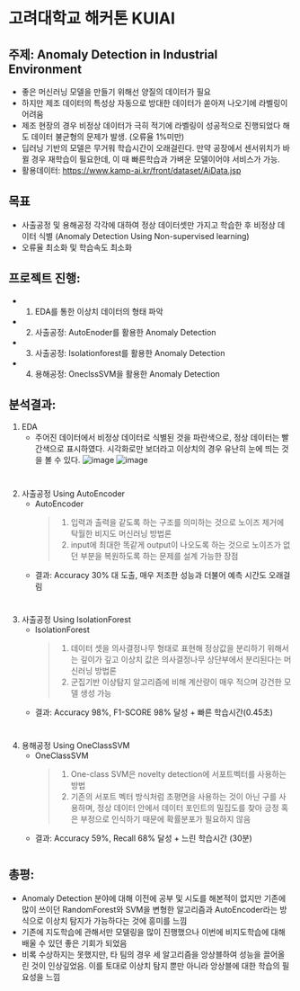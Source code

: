 # 고려대학교 해커톤 KUIAI

## 주제: Anomaly Detection in Industrial Environment
 - 좋은 머신러닝 모델을 만들기 위해선 양질의 데이터가 필요
 - 하지만 제조 데이터의 특성상 자동으로 방대한 데이터가 쏟아져 나오기에 라벨링이 어려움
 - 제조 현장의 경우 비정상 데이터가 극히 적기에 라벨링이 성공적으로 진행되었다 해도 데이터 불균형의 문제가 발생. (오류율 1%미만)
 - 딥러닝 기반의 모델은 무거워 학습시간이 오래걸린다. 만약 공장에서 센서위치가 바뀔 경우 재학습이 필요한데, 이 때 빠른학습과 가벼운 모델이어야 서비스가 가능.
 - 활용데이터: https://www.kamp-ai.kr/front/dataset/AiData.jsp
 
## 목표
 - 사출공정 및 용해공정 각각에 대하여 정상 데이터셋만 가지고 학습한 후 비정상 데이터 식별 (Anomaly Detection Using Non-supervised learning)
 - 오류율 최소화 및 학습속도 최소화

## 프로젝트 진행:
 - 1. EDA를 통한 이상치 데이터의 형태 파악
 - 2. 사출공정: AutoEnoder를 활용한 Anomaly Detection
 - 3. 사출공정: Isolationforest를 활용한 Anomaly Detection
 - 4. 용해공정: OneclssSVM을 활용한 Anomaly Detection
 
## 분석결과:
 1. EDA
    - 주어진 데이터에서 비정상 데이터로 식별된 것을 파란색으로, 정상 데이터는 빨간색으로 표시하였다. 시각화로만 보더라고 이상치의 경우 유난히 눈에 띄는 것을 볼 수 있다.
    ![image](https://user-images.githubusercontent.com/28617435/123535143-1342b000-d75d-11eb-9b0d-862619c00cf4.png)
    ![image](https://user-images.githubusercontent.com/28617435/123535148-18076400-d75d-11eb-8068-e6e52ee8a321.png)
# 
 2. 사출공정 Using AutoEncoder
    - AutoEncoder
      > 1) 입력과 출력을 같도록 하는 구조를 의미하는 것으로 노이즈 제거에 탁월한 비지도 머신러닝 방법론
      > 2) input에 최대한 똑같게 output이 나오도록 하는 것으로 노이즈가 없던 부분을 복원하도록 하는 문제를 설계 가능한 장점
    - 결과: Accuracy 30% 대 도출, 매우 저조한 성능과 더불어 예측 시간도 오래걸림
#
 3. 사출공정 Using IsolationForest
    - IsolationForest
      > 1) 데이터 셋을 의사결정나무 형태로 표현해 정상값을 분리하기 위해서는 깊이가 깊고 이상치 값은 의사결정나무 상단부에서 분리된다는 머신러닝 방법론
      > 2) 군집기반 이상탐지 알고리즘에 비해 계산량이 매우 적으며 강건한 모델 생성 가능
    - 결과: Accuracy 98%, F1-SCORE 98% 달성 + 빠른 학습시간(0.45초)
#
 4. 용해공정 Using OneClassSVM
    - OneClassSVM
      > 1) One-class SVM은 novelty detection에 서포트벡터를 사용하는 방법
      > 2) 기존의 서포트 벡터 방식처럼 초평면을 사용하는 것이 아닌 구를 사용하며, 정상 데이터 안에서 데이터 포인트의 밀집도를 찾아 긍정 혹은 부정으로 인식하기 때문에 확률분포가 필요하지 않음
    - 결과: Accuracy 59%, Recall 68% 달성 + 느린 학습시간 (30분)
#
## 총평:
 - Anomaly Detection 분야에 대해 이전에 공부 및 시도를 해본적이 없지만 기존에 많이 쓰이던 RandomForest와 SVM을 변형한 알고리즘과 AutoEncoder라는 방식으로 이상치 탐지가 가능하다는 것에 흥미를 느낌
 - 기존에 지도학습에 관해서만 모델링을 많이 진행했으나 이번에 비지도학습에 대해 배울 수 있던 좋은 기회가 되었음
 - 비록 수상하지는 못했지만, 타 팀의 경우 세 알고리즘을 앙상블하여 성능을 끌어올린 것이 인상깊었음. 이를 토대로 이상치 탐지 뿐만 아니라 앙상블에 대한 학습의 필요성을 느낌
